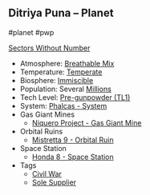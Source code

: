 ## Ditriya Puna &ndash; Planet

#planet #pwp

[Sectors Without Number](https://sectorswithoutnumber.com/sector/bfDcBzTtgpeyLUfwzjio/planet/diWe5Zl4Lt29ZTsWug3U)

- Atmosphere: [Breathable Mix](STARS%20WITHOUT%20NUMBER,%20FREE%20EDITION%20-%20obsidian.md#^atmosphere-breathable-mix)
- Temperature: [Temperate](STARS%20WITHOUT%20NUMBER,%20FREE%20EDITION%20-%20obsidian.md#^climate-temperate)
- Biosphere: [Immiscible](STARS%20WITHOUT%20NUMBER,%20FREE%20EDITION%20-%20obsidian.md#^biosphere-immiscible)
- Population: Several [Millions](STARS%20WITHOUT%20NUMBER,%20FREE%20EDITION%20-%20obsidian.md#^population-size-millions)
- Tech Level: [Pre-gunpowder (TL1)](STARS%20WITHOUT%20NUMBER,%20FREE%20EDITION%20-%20obsidian.md#^planetary-tech-level-1)
- System: [Phalcas - System](Phalcas%20-%20System.md)
- Gas Giant Mines
	- [Niquero Project - Gas Giant Mine](Niquero%20Project%20-%20Gas%20Giant%20Mine.md)
- Orbital Ruins
   - [Mistretta 9 - Orbital Ruin](Mistretta%209%20-%20Orbital%20Ruin.md)
- Space Station
   - [Honda 8 - Space Station](Honda%208%20-%20Space%20Station.md)
- Tags
	- [Civil War](STARS%20WITHOUT%20NUMBER,%20FREE%20EDITION%20-%20obsidian.md#Civil%20War)
   - [Sole Supplier](STARS%20WITHOUT%20NUMBER,%20FREE%20EDITION%20-%20obsidian.md#Sole%20Supplier)

